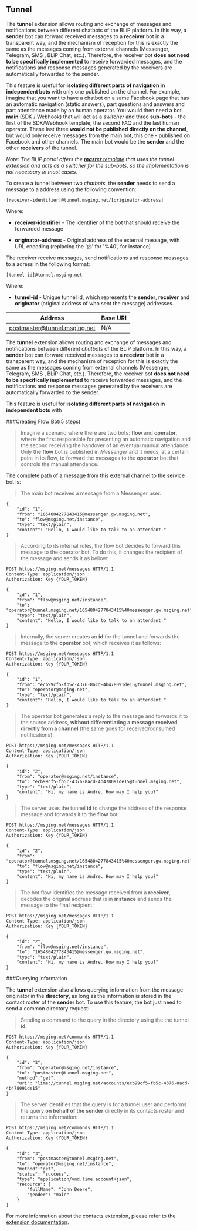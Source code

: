 ## Tunnel

The **tunnel** extension allows routing and exchange of messages and notifications between different chatbots of the BLiP platform. In this way, a **sender** bot can forward received messages to a **receiver** bot in a transparent way, and the mechanism of reception for this is exactly the same as the messages coming from external channels (Messenger, Telegram, SMS , BLiP Chat, etc.). Therefore, the receiver bot **does not need to be specifically implemented** to receive forwarded messages, and the notifications and response messages generated by the receivers are automatically forwarded to the sender.

This feature is useful for **isolating different parts of navigation in independent bots** with only one published on the channel. For example, imagine that you want to have a chatbot on a same Facebook page that has an automatic navigation (static answers), part questions and answers and part attendance made by an human operator. You would then need a bot **main** (SDK / Webhook) that will act as a *switcher* and three **sub-bots** - the first of the SDK/Webhook template, the second FAQ and the last human operator. These last three **would not be published directly on the channel**, but would only receive messages from the main bot, this one - published on Facebook and other channels. The main bot would be the **sender** and the other **receivers** of the tunnel.

*Note: The BLiP portal offers the [**master** template](https://portal.blip.ai/#/docs/templates/master) that uses the tunnel extension and acts as a switcher for the sub-bots, so the implementation is not necessary in most cases.*

To create a tunnel between two *chatbots*, the **sender** needs to send a message to a address using the following convention:

```
[receiver-identifier]@tunnel.msging.net/[originator-address]
```
Where:

- **receiver-identifier** - The identifier of the bot that should receive the forwarded message

- **originator-address** - Original address of the external message, with URL encoding (replacing the '@' for '%40', for instance)

The receiver receive messages, send notifications and response messages to a adress in the following format:

```
[tunnel-id]@tunnel.msging.net
```
Where:

- **tunnel-id** - Unique tunnel id, which represents the **sender**, **receiver** and **originator** (original address of who sent the message) addresses.

|Address                      | Base URI      |
|------------------------------|---------------|
| postmaster@tunnel.msging.net | N/A           |

The **tunnel** extension allows routing and exchange of messages and notifications between different *chatbots* of the BLiP platform. In this way, a **sender** bot can forward received messages to a **receiver** bot in a transparent way, and the mechanism of reception for this is exactly the same as the messages coming from external channels (Messenger, Telegram, SMS , BLiP Chat, etc.). Therefore, the receiver bot **does not need to be specifically implemented** to receive forwarded messages, and the notifications and response messages generated by the receivers are automatically forwarded to the sender.

This feature is useful for **isolating different parts of navigation in independent bots** with

###Creating Flow Bot(5 steps)

>Imagine a scenario where there are two bots: **flow** and **operator**, where the first responsible for presenting an automatic navigation and the second receiving the handover of an eventual manual attendance. Only the **flow** bot is published in *Messenger* and it needs, at a certain point in its flow, to forward the messages to the **operator** bot that controls the manual attendance.

The complete path of a message from this external channel to the service bot is:

>The main bot receives a message from a Messenger user.

```
{
    "id": "1",
    "from": "1654804277843415@messenger.gw.msging.net",
    "to": "flow@msging.net/instance",
    "type": "text/plain",
    "content": "Hello, I would like to talk to an attendant."
}
```

>According to its internal rules, the flow bot decides to forward this message to the operator bot. To do this, it changes the recipient of the message and sends it as bellow:

```http
POST https://msging.net/messages HTTP/1.1
Content-Type: application/json
Authorization: Key {YOUR_TOKEN}

{
    "id": "1",
    "from": "flow@msging.net/instance",
    "to": "operator@tunnel.msging.net/1654804277843415%40messenger.gw.msging.net",
    "type": "text/plain",
    "content": "Hello, I would like to talk to an attendant."
}
```

>Internally, the server creates an **id** for the tunnel and forwards the message to the **operator** bot, which receives it as follows:

```http
POST https://msging.net/messages HTTP/1.1
Content-Type: application/json
Authorization: Key {YOUR_TOKEN}

{
    "id": "1",
    "from": "ecb99cf5-fb5c-4376-8acd-4b478091de15@tunnel.msging.net",
    "to": "operator@msging.net",
    "type": "text/plain",
    "content": "Hello, I would like to talk to an attendant."
}
```


>The operator bot generates a reply to the message and forwards it to the source address, **without differentiating a message received directly from a channel** (the same goes for received/consumed notifications):

```http
POST https://msging.net/messages HTTP/1.1
Content-Type: application/json
Authorization: Key {YOUR_TOKEN}

{
    "id": "2",
    "from": "operator@msging.net/instance",
    "to": "ecb99cf5-fb5c-4376-8acd-4b478091de15@tunnel.msging.net",
    "type": "text/plain",
    "content": "Hi, my name is Andre. How may I help you?"
}
```

>The server uses the tunnel **id** to change the address of the response message and forwards it to the **flow** bot:

```http
POST https://msging.net/messages HTTP/1.1
Content-Type: application/json
Authorization: Key {YOUR_TOKEN}

{
    "id": "2",
    "from": "operator@tunnel.msging.net/1654804277843415%40messenger.gw.msging.net",
    "to": "flow@msging.net/instance",
    "type": "text/plain",
    "content": "Hi, my name is Andre. How may I help you?"
}
```

>The bot flow identifies the message received from a **receiver**, decodes the original address that is in **instance** and sends the message to the final recipient:

```http
POST https://msging.net/messages HTTP/1.1
Content-Type: application/json
Authorization: Key {YOUR_TOKEN}

{
    "id": "2",
    "from": "flow@msging.net/instance",
    "to": "1654804277843415@messenger.gw.msging.net",
    "type": "text/plain",
    "content": "Hi, my name is Andre. How may I help you?"
}
```

###Querying information

The **tunnel** extension also allows querying information from the message originator in the **directory**, as long as the information is stored in the contact roster of the **sender** bot. To use this feature, the bot just need to send a common directory request:

>Sending a command to the query in the directory using the the tunnel **id**:

```http
POST https://msging.net/commands HTTP/1.1
Content-Type: application/json
Authorization: Key {YOUR_TOKEN}

{
    "id": "3",
    "from": "operator@msging.net/instance",
    "to": "postmaster@tunnel.msging.net",
    "method":"get",
    "uri": "lime://tunnel.msging.net/accounts/ecb99cf5-fb5c-4376-8acd-4b478091de15"
}
```
>The server identifies that the query is for a tunnel user and performs the query **on behalf of the sender** directly in its contacts roster and returns the information:

```http
POST https://msging.net/commands HTTP/1.1
Content-Type: application/json
Authorization: Key {YOUR_TOKEN}

{
    "id": "3",
    "from": "postmaster@tunnel.msging.net",
    "to": "operator@msging.net/instance",
    "method":"get",
    "status": "success",
    "type": "application/vnd.lime.account+json",
    "resource": {
        "fullName": "John Deere",
        "gender": "male"
    }
}
```


For more information about the contacts extension, please refer to the [extension documentation](https://portal.blip.ai/#/docs/extensions/contacts).
